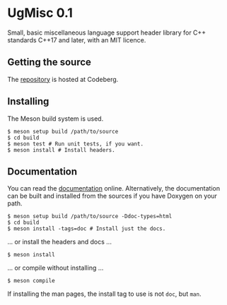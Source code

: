 UgMisc 0.1
==========

Small, basic miscellaneous language support header library for C++ standards
C++17 and later, with an MIT licence.

Getting the source
------------------

The [repository] is hosted at Codeberg.

Installing
----------

The Meson build system is used.

    $ meson setup build /path/to/source
    $ cd build
    $ meson test # Run unit tests, if you want.
    $ meson install # Install headers.

Documentation
-------------

You can read the [documentation] online.  Alternatively, the documentation can
be built and installed from the sources if you have Doxygen on your path.

    $ meson setup build /path/to/source -Ddoc-types=html
    $ cd build
    $ meson install -tags=doc # Install just the docs.

... or install the headers and docs ...

    $ meson install

... or compile without installing ...

    $ meson compile

If installing the man pages, the install tag to use is not `doc`, but `man`.

[repository]: https://codeberg.org/larrychips/ugmisc "UgMisc repo"
[documentation]: https://www.larrychips.net/@ugmisc-en-head/ "UgMisc 0.1, English"
